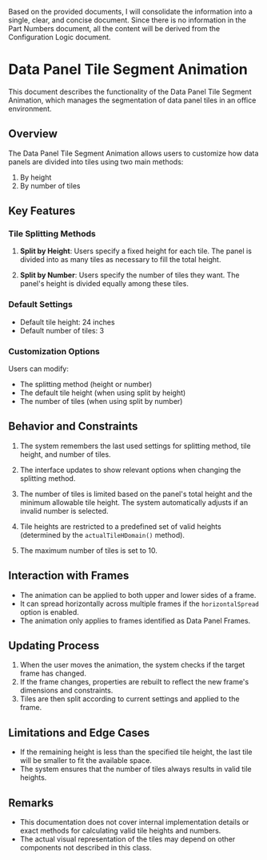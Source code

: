 Based on the provided documents, I will consolidate the information into a single, clear, and concise document. Since there is no information in the Part Numbers document, all the content will be derived from the Configuration Logic document.

# Data Panel Tile Segment Animation

This document describes the functionality of the Data Panel Tile Segment Animation, which manages the segmentation of data panel tiles in an office environment.

## Overview

The Data Panel Tile Segment Animation allows users to customize how data panels are divided into tiles using two main methods:

1. By height
2. By number of tiles

## Key Features

### Tile Splitting Methods

1. **Split by Height**: Users specify a fixed height for each tile. The panel is divided into as many tiles as necessary to fill the total height.

2. **Split by Number**: Users specify the number of tiles they want. The panel's height is divided equally among these tiles.

### Default Settings

- Default tile height: 24 inches
- Default number of tiles: 3

### Customization Options

Users can modify:
- The splitting method (height or number)
- The default tile height (when using split by height)
- The number of tiles (when using split by number)

## Behavior and Constraints

1. The system remembers the last used settings for splitting method, tile height, and number of tiles.

2. The interface updates to show relevant options when changing the splitting method.

3. The number of tiles is limited based on the panel's total height and the minimum allowable tile height. The system automatically adjusts if an invalid number is selected.

4. Tile heights are restricted to a predefined set of valid heights (determined by the `actualTileHDomain()` method).

5. The maximum number of tiles is set to 10.

## Interaction with Frames

- The animation can be applied to both upper and lower sides of a frame.
- It can spread horizontally across multiple frames if the `horizontalSpread` option is enabled.
- The animation only applies to frames identified as Data Panel Frames.

## Updating Process

1. When the user moves the animation, the system checks if the target frame has changed.
2. If the frame changes, properties are rebuilt to reflect the new frame's dimensions and constraints.
3. Tiles are then split according to current settings and applied to the frame.

## Limitations and Edge Cases

- If the remaining height is less than the specified tile height, the last tile will be smaller to fit the available space.
- The system ensures that the number of tiles always results in valid tile heights.

## Remarks

- This documentation does not cover internal implementation details or exact methods for calculating valid tile heights and numbers.
- The actual visual representation of the tiles may depend on other components not described in this class.
